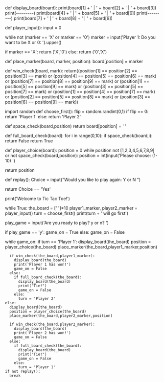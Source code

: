 #
def display_board(board):
  print(board[1] + ' | ' + board[2] + ' | ' + board[3])
  print(---------)
  print(board[4] + ' | ' + board[5] + ' | ' + board[6])
  print(---------)
  print(board[7] + ' | ' + board[8] + ' | ' + board[9])

def player_input():
  input = 0
  
  while not (marker == 'X' or marker == '0')
    marker = input('Player 1: Do you want to be X or 0: ').upper()
    
   if marker == 'X':
    return ('X','0')
   else:
    return ('0','X')

def place_marker(board, marker, position):
  board[position] = marker
  
def win_check(board, mark):
  return((position[1] == position[2] == position[3] == mark) or
         (position[4] == position[5] == position[6] == mark) or
         (position[7] == position[8] == position[9] == mark) or
         (position[1] == position[5] == position[9] == mark) or
         (position[3] == position[5] == position[7] == mark) or
         (position[1] == position[4] == position[7] == mark) or
         (position[2] == position[5] == position[8] == mark) or
         (position[3] == position[6] == position[9] == mark))

import random
def choose_first():
  flip = random.randint(0,1)
    if flip == 0:
      return 'Player 1'
    else:
      return 'Player 2'

def space_check(board,position)
  return board[position] = ' '

def full_board_check(board):
  for i in range(0,10):
    if space_check(board,i):
      return False
   return True
 
def player_choice(board):
  position = 0
  while position not [1,2,3,4,5,6,7,8,9] or not space_check(board,position):
    position = int(input('Please choose: (1-10) ')
    
  return position
  
def replay():
  Choice = input("Would you like to play again: Y or N ")
  
  return Choice == 'Yes'
  
print('Welcome to Tic Tac Toe!')

while True:
  the_board = [' ']*10
  player1_marker, player2_marker = player_input()
  turn = choose_first()
  print(turn + ' will go first')
  
  play_game = input('Are you ready to play? y or n? ')
  
  if play_game == 'y':
    game_on = True
  else:
    game_on = False
  
  while game_on:
    if turn == 'Player 1':
      display_board(the_board)
      position = player_choice(the_board)
      place_marker(the_board,player1_marker,position)
      
      if win_check(the_board,player1_marker):
        display_board(the_board)
        print('Player 1 has won!')
        game_on = False
      else:
        if full_board_check(the_board):
          display_board(the_board)
          print("Tie!")
          game_on = False
        else:
          turn = 'Player 2'
    else:
      display_board(the_board)
      position = player_choice(the_board)
      place_marker(the_board,player2_marker,position)
      
      if win_check(the_board,player2_marker):
        display_board(the_board)
        print('Player 2 has won!')
        game_on = False
      else:
        if full_board_check(the_board):
          display_board(the_board)
          print("Tie!")
          game_on = False
        else:
          turn = 'Player 1'
    if not replay():
      break
